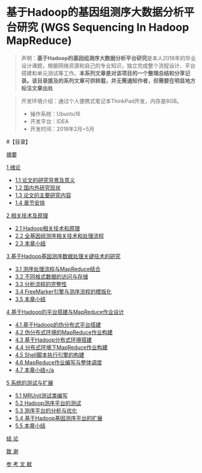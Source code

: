 # 基于Hadoop的基因组测序大数据分析平台研究 (WGS Sequencing In Hadoop MapReduce)
>声明：**基于Hadoop的基因组测序大数据分析平台研究**是本人2018年的毕业设计课题，根据网络资源和自己的专业知识，独立完成整个流程设计、平台搭建和单元测试等工作。**本系列文章是对该项目的一个整理总结和分享记录。该目录提及的系列文章可供转载，并无需通知作者，但需要在明显地方标注文章出处**


> 
> 开发环境介绍：通过个人便携式笔记本ThinkPad开发，内存是8GB。
> 
> + 操作系统：Ubuntu16
> + 开发平台：IDEA
> + 开发时间：2018年2月~5月



#【目录】

<a href="https://blog.csdn.net/Coder__CS/article/details/81259481">  摘要</a>


<a href="https://blog.csdn.net/Coder__CS/article/details/80877018">1 绪论</a>
- <a href="https://blog.csdn.net/Coder__CS/article/details/80877018#11-论文的研究背景及意义">1.1 论文的研究背景及意义</a>
- <a href="https://blog.csdn.net/Coder__CS/article/details/80877018#12-国内外研究现状">1.2 国内外研究现状</a>
- <a href="https://blog.csdn.net/Coder__CS/article/details/80877018#13-论文的主要研究内容">1.3 论文的主要研究内容</a>
- <a href="https://blog.csdn.net/Coder__CS/article/details/80877018#14-章节安排">1.4 章节安排</a>

<a href="https://blog.csdn.net/Coder__CS/article/details/81256333#2-相关技术及原理">2 相关技术及原理</a>
- <a href="https://blog.csdn.net/Coder__CS/article/details/81256333#21-hadoop相关技术和原理">2.1 Hadoop相关技术和原理</a>
- <a href="https://blog.csdn.net/Coder__CS/article/details/81256333#22-全基因组测序相关技术和处理流程">2.2 全基因组测序相关技术和处理流程</a>
- <a href="https://blog.csdn.net/Coder__CS/article/details/81256333#23-本章小结">2.3 本章小结</a>

<a href="https://blog.csdn.net/Coder__CS/article/details/81258544#3-基于hadoop基因测序数据处理关键技术的研究">3 基于Hadoop基因测序数据处理关键技术的研究</a>
- <a href="https://blog.csdn.net/Coder__CS/article/details/81258544#31-测序处理流程与mapreduce结合">3.1 测序处理流程与MapReduce结合</a>
- <a href="https://blog.csdn.net/Coder__CS/article/details/81258544#32-不同格式数据的访问与存储">3.2 不同格式数据的访问与存储</a>
- <a href="https://blog.csdn.net/Coder__CS/article/details/81258544#33-分析流程的完整性">3.3 分析流程的完整性</a>
- <a href="https://blog.csdn.net/Coder__CS/article/details/81258544#34-freemarker引擎与测序流程的模版化">3.4 FreeMarker引擎与测序流程的模版化</a>
- <a href="https://blog.csdn.net/Coder__CS/article/details/81258544#35-本章小结">3.5 本章小结</a>

<a href="https://blog.csdn.net/Coder__CS/article/details/81258967#4-基于hadoop的平台搭建与mapreduce作业设计">4 基于Hadoop的平台搭建与MapReduce作业设计</a>
- <a href="https://blog.csdn.net/Coder__CS/article/details/81258967#41-基于hadoop的伪分布式平台搭建">4.1 基于Hadoop的伪分布式平台搭建</a>
- <a href="https://blog.csdn.net/Coder__CS/article/details/81258967#42-伪分布式环境的mapreduce作业构建">4.2 伪分布式环境的MapReduce作业构建</a>
- <a href="https://blog.csdn.net/Coder__CS/article/details/81258967#43-基于hadoop分布式环境搭建">4.3 基于Hadoop分布式环境搭建</a>
- <a href="https://blog.csdn.net/Coder__CS/article/details/81258967#44-分布式环境下mapreduce作业构建">4.4 分布式环境下MapReduce作业构建</a>
- <a href="https://blog.csdn.net/Coder__CS/article/details/81258967#45-shell脚本执行引擎的构建">4.5 Shell脚本执行引擎的构建</a>
- <a href="https://blog.csdn.net/Coder__CS/article/details/81258967#46-mapreduce作业编写与整体调度">4.6 MapReduce作业编写与整体调度</a>
- <a href="https://blog.csdn.net/Coder__CS/article/details/81258967#47-本章小结">4.7 本章小结</a

<a href="https://blog.csdn.net/Coder__CS/article/details/81259348#5-系统的测试与扩展">5 系统的测试与扩展</a>
- <a href="https://blog.csdn.net/Coder__CS/article/details/81259348#51-mrunit测试类编写">5.1 MRUnit测试类编写</a>
- <a href="https://blog.csdn.net/Coder__CS/article/details/81259348#52-hadoop测序平台的测试">5.2 Hadoop测序平台的测试</a>
- <a href="https://blog.csdn.net/Coder__CS/article/details/81259348#53-测序平台的分析与优化">5.3 测序平台的分析与优化</a>
- <a href="https://blog.csdn.net/Coder__CS/article/details/81259348#54-基于hadoop基因测序平台的扩展">5.4 基于Hadoop基因测序平台的扩展</a>
- <a href="https://blog.csdn.net/Coder__CS/article/details/81259348#55-本章小结">5.5 本章小结</a>

<a href="https://blog.csdn.net/Coder__CS/article/details/81259398">结  论</a>
  
  
<a href="https://blog.csdn.net/Coder__CS/article/details/81259425">致  谢</a>
  

<a href="https://blog.csdn.net/Coder__CS/article/details/81259445">参 考 文 献</a>
 
